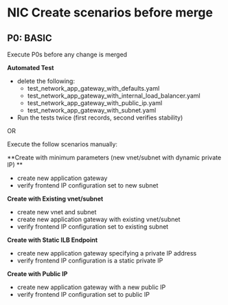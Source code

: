 # NIC Create scenarios before merge #

## P0: BASIC ##
Execute P0s before any change is merged

**Automated Test**

 - delete the following:
	- test_network_app_gateway_with_defaults.yaml
	- test_network_app_gateway_with_internal_load_balancer.yaml
	- test_network_app_gateway_with_public_ip.yaml
	- test_network_app_gateway_with_subnet.yaml
 - Run the tests twice (first records, second verifies stability)

OR

Execute the follow scenarios manually:

**Create with minimum parameters (new vnet/subnet with dynamic private IP) **

  - create new application gateway
  - verify frontend IP configuration set to new subnet

**Create with Existing vnet/subnet**

  - create new vnet and subnet
  - create new application gateway with existing vnet/subnet
  - verify frontend IP configuration set to existing subnet

**Create with Static ILB Endpoint**

  - create new application gateway specifying a private IP address
  - verify frontend IP configuration is a static private IP

**Create with Public IP**

  - create new application gateway with a new public IP
  - verify frontend IP configuration set to public IP